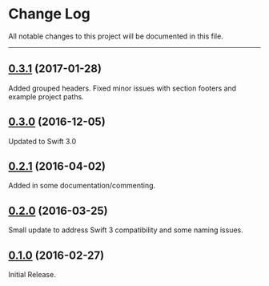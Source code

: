 # Change Log
All notable changes to this project will be documented in this file.

--- 

## [0.3.1](https://github.com/nlampi/SwiftGridView/releases/tag/0.3.1) (2017-01-28)
Added grouped headers. Fixed minor issues with section footers and example project paths.

## [0.3.0](https://github.com/nlampi/SwiftGridView/releases/tag/0.3.0) (2016-12-05)
Updated to Swift 3.0

## [0.2.1](https://github.com/nlampi/SwiftGridView/releases/tag/0.2.1) (2016-04-02)
Added in some documentation/commenting.

## [0.2.0](https://github.com/nlampi/SwiftGridView/releases/tag/0.2.0) (2016-03-25)
Small update to address Swift 3 compatibility and some naming issues.

## [0.1.0](https://github.com/nlampi/SwiftGridView/releases/tag/0.1.0) (2016-02-27)
Initial Release.
 

